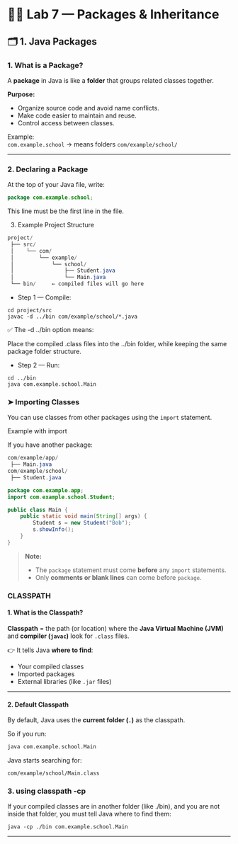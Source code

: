 # 🧑‍🏫 Lab 7 — Packages & Inheritance


## 🗂️ 1. Java Packages

### 1. What is a Package?

A **package** in Java is like a **folder** that groups related classes together.

**Purpose:**
- Organize source code and avoid name conflicts.
- Make code easier to maintain and reuse.
- Control access between classes.

Example:  
`com.example.school` → means folders `com/example/school/`

---

### 2. Declaring a Package

At the top of your Java file, write:

```java
package com.example.school;
```
This line must be the first line in the file.

3. Example Project Structure
```java
project/
 ├── src/
 │    └── com/
 │        └── example/
 │            └── school/
 │                ├── Student.java
 │                └── Main.java
 └── bin/     ← compiled files will go here
```
* Step 1 — Compile:
```
cd project/src
javac -d ../bin com/example/school/*.java
```


✅ The -d ../bin option means:

Place the compiled .class files into the ../bin folder,
while keeping the same package folder structure.

* Step 2 — Run:
```
cd ../bin
java com.example.school.Main
```

### ➤ Importing Classes
You can use classes from other packages using the `import` statement.

Example with import

If you have another package:
```java
com/example/app/
 ├── Main.java
com/example/school/
 ├── Student.java
```
```java
package com.example.app;
import com.example.school.Student;

public class Main {
    public static void main(String[] args) {
        Student s = new Student("Bob");
        s.showInfo();
    }
}
```

> **Note:**  
> - The `package` statement must come **before** any `import` statements.  
> - Only **comments or blank lines** can come before `package`.

### CLASSPATH
####  1. What is the Classpath?

**Classpath** = the path (or location) where the **Java Virtual Machine (JVM)** and **compiler (`javac`)** look for `.class` files.

👉 It tells Java **where to find**:
- Your compiled classes
- Imported packages
- External libraries (like `.jar` files)

---

#### 2. Default Classpath

By default, Java uses the **current folder (`.`)** as the classpath.

So if you run:
```bash
java com.example.school.Main
```
Java starts searching for:
```
com/example/school/Main.class
```
### 3. using classpath -cp

If your compiled classes are in another folder (like ./bin),
and you are not inside that folder,
you must tell Java where to find them:
```
java -cp ./bin com.example.school.Main
```
---

